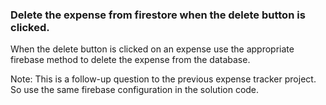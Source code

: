### Delete the expense from firestore when the delete button is clicked.

When the delete button is clicked on an expense use the appropriate firebase method to delete the expense from the database.

Note: This is a follow-up question to the previous expense tracker project. So use the same firebase configuration in the solution code.
